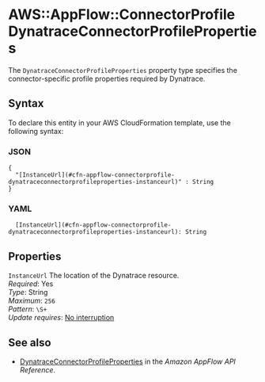 # AWS::AppFlow::ConnectorProfile DynatraceConnectorProfileProperties<a name="aws-properties-appflow-connectorprofile-dynatraceconnectorprofileproperties"></a>

 The `DynatraceConnectorProfileProperties` property type specifies the connector\-specific profile properties required by Dynatrace\. 

## Syntax<a name="aws-properties-appflow-connectorprofile-dynatraceconnectorprofileproperties-syntax"></a>

To declare this entity in your AWS CloudFormation template, use the following syntax:

### JSON<a name="aws-properties-appflow-connectorprofile-dynatraceconnectorprofileproperties-syntax.json"></a>

```
{
  "[InstanceUrl](#cfn-appflow-connectorprofile-dynatraceconnectorprofileproperties-instanceurl)" : String
}
```

### YAML<a name="aws-properties-appflow-connectorprofile-dynatraceconnectorprofileproperties-syntax.yaml"></a>

```
  [InstanceUrl](#cfn-appflow-connectorprofile-dynatraceconnectorprofileproperties-instanceurl): String
```

## Properties<a name="aws-properties-appflow-connectorprofile-dynatraceconnectorprofileproperties-properties"></a>

`InstanceUrl`  <a name="cfn-appflow-connectorprofile-dynatraceconnectorprofileproperties-instanceurl"></a>
 The location of the Dynatrace resource\.   
*Required*: Yes  
*Type*: String  
*Maximum*: `256`  
*Pattern*: `\S+`  
*Update requires*: [No interruption](https://docs.aws.amazon.com/AWSCloudFormation/latest/UserGuide/using-cfn-updating-stacks-update-behaviors.html#update-no-interrupt)

## See also<a name="aws-properties-appflow-connectorprofile-dynatraceconnectorprofileproperties--seealso"></a>
+ [DynatraceConnectorProfileProperties](https://docs.aws.amazon.com/appflow/1.0/APIReference/API_DynatraceConnectorProfileProperties.html) in the *Amazon AppFlow API Reference*\.